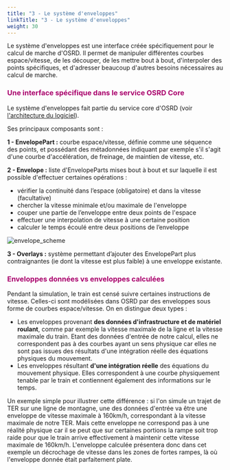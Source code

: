 ```yaml
---
title: "3 - Le système d'enveloppes"
linkTitle: "3 - Le système d'enveloppes"
weight: 30
---
```


Le système d'enveloppes est une interface créée spécifiquement pour le calcul de marche d'OSRD. Il permet de manipuler différentes courbes espace/vitesse, de les découper, de les mettre bout à bout, d'interpoler des points spécifiques, et d'adresser beaucoup d'autres besoins nécessaires au calcul de marche.

### <font color=#aa026d>Une interface spécifique dans le service OSRD Core</font>

Le système d'enveloppes fait partie du service core d'OSRD (voir [l'architecture du logiciel](https://dgexsolutions.github.io/osrd-website/fr/users/docs/technical_and_physical_choices/architecture/)).

Ses principaux composants sont :

**1 - EnvelopePart :** courbe espace/vitesse, définie comme une séquence des points, et possédant des métadonnées indiquant par exemple s'il s'agit d'une courbe d'accélération, de freinage, de maintien de vitesse, etc.

**2 - Envelope :** liste d'EnvelopeParts mises bout à bout et sur laquelle il est possible d'effectuer certaines opérations :

- vérifier la continuité dans l’espace (obligatoire) et dans la vitesse (facultative)
- chercher la vitesse minimale et/ou maximale de l'enveloppe
- couper une partie de l’enveloppe entre deux points de l'espace
- effectuer une interpolation de vitesse à une certaine position
- calculer le temps écoulé entre deux positions de l’enveloppe

![envelope_scheme](../envelopes_scheme.png)

**3 - Overlays :** système permettant d’ajouter des EnvelopePart plus contraignantes (ie dont la vitesse est plus faible) à une enveloppe existante.

### <font color=#aa026d>Enveloppes données vs enveloppes calculées</font>

Pendant la simulation, le train est censé suivre certaines instructions de vitesse. Celles-ci sont modélisées dans OSRD par des enveloppes sous forme de courbes espace/vitesse. On en distingue deux types :

- Les enveloppes provenant **des données d'infrastructure et de matériel roulant**, comme par exemple la vitesse maximale de la ligne et la vitesse maximale du train. Etant des données d'entrée de notre calcul, elles ne correspondent pas à des courbes ayant un sens physique car elles ne sont pas issues des résultats d'une intégration réelle des équations physiques du mouvement.
- Les enveloppes résultant **d'une intégration réelle** des équations du mouvement physique. Elles correspondent à une courbe physiquement tenable par le train et contiennent également des informations sur le temps.

Un exemple simple pour illustrer cette différence : si l'on simule un trajet de TER sur une ligne de montagne, une des données d'entrée va être une enveloppe de vitesse maximale à 160km/h, correspondant à la vitesse maximale de notre TER. Mais cette enveloppe ne correspond pas à une réalité physique car il se peut que sur certaines portions la rampe soit trop raide pour que le train arrive effectivement à maintenir cette vitesse maximale de 160km/h. L'enveloppe calculée présentera donc dans cet exemple un décrochage de vitesse dans les zones de fortes rampes, là où l'enveloppe donnée était parfaitement plate.
